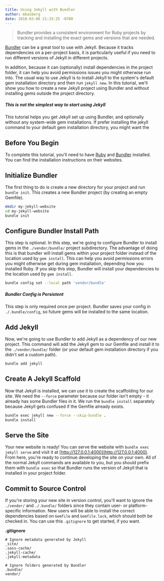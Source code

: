 ```yaml
---
title: Using Jekyll with Bundler
author: mkasberg
date: 2018-03-06 21:33:25 -0700
---
```


> Bundler provides a consistent environment for Ruby projects by tracking and
> installing the exact gems and versions that are needed.

[Bundler](https://bundler.io) can be a great tool to use with Jekyll. Because it
tracks dependencies on a per-project basis, it is particularly useful if you
need to run different versions of Jekyll in different projects.

In addition, because it can (optionally) install dependencies in the project
folder, it can help you avoid permissions issues you might otherwise run into.
The usual way to use Jekyll is to install Jekyll to the system's default gem
installation directory and then run `jekyll new`. In this tutorial, we'll show
you how to create a new Jekyll project using Bundler and without installing gems
outside the project directory.

<div class="note info">
  <h5>This is not the simplest way to start using Jekyll</h5>
  <p>
    This tutorial helps you get Jekyll set up using Bundler, and optionally
    without any system-wide gem installations. If prefer installing the jekyll
    command to your default gem installation directory, you might want the

  </p>
</div>

## Before You Begin

To complete this tutorial, you'll need to have
[Ruby](https://www.ruby-lang.org/en/) and [Bundler](https://bundler.io/)
installed. You can find the installation instructions on their websites.

## Initialize Bundler

The first thing to do is create a new directory for your project and run
`bundle init`. This creates a new Bundler project (by creating an empty
Gemfile).

```sh
mkdir my-jekyll-website
cd my-jekyll-website
bundle init
```

## Configure Bundler Install Path

This step is optional. In this step, we're going to configure Bundler to install
gems in the `./vendor/bundle/` project subdirectory. The advantage of doing this
is that bundler will install gems within your project folder instead of the
location used by `gem install`. This can help you avoid permissions errors you
might otherwise get during gem installation, depending how you installed Ruby.
If you skip this step, Bundler will install your dependencies to the location
used by `gem install`.


```sh
bundle config set --local path 'vendor/bundle'
```

<div class="note info">
  <h5>Bundler Config is Persistent</h5>
  <p>
    This step is only required once per project. Bundler saves your config in
    <code>./.bundle/config</code>, so future gems will be installed to the same
    location.
  </p>
</div>

## Add Jekyll

Now, we're going to use Bundler to add Jekyll as a dependency of our new
project. This command will add the Jekyll gem to our Gemfile and install it to
the `./vendor/bundle/` folder (or your default gem installation directory if you
didn't set a custom path).

```sh
bundle add jekyll
```

## Create A Jekyll Scaffold

Now that Jekyll is installed, we can use it to create the scaffolding for our
site. We need the `--force` parameter because our folder isn't empty - it
already has some Bundler files in it. We run the `bundle install` separately
because Jekyll gets confused if the Gemfile already exists.

```sh
bundle exec jekyll new --force --skip-bundle .
bundle install
```

## Serve the Site

Your new website is ready! You can serve the website with
`bundle exec jekyll serve` and visit it at
[http://127.0.0.1:4000](http://127.0.0.1:4000). From here, you're ready to
continue developing the site on your own. All of the normal Jekyll commands are
available to you, but you should prefix them with `bundle exec` so that Bundler
runs the version of Jekyll that is installed in your project folder.

## Commit to Source Control

If you're storing your new site in version control, you'll want to ignore the
`./vendor/` and `./.bundle/` folders since they contain user- or
platform-specific information. New users will be able to install the correct
dependencies based on `Gemfile` and `Gemfile.lock`, which should both be checked
in. You can use this `.gitignore` to get started, if you want.

**.gitignore**

```
# Ignore metadata generated by Jekyll
_site/
.sass-cache/
.jekyll-cache/
.jekyll-metadata

# Ignore folders generated by Bundler
.bundle/
vendor/
```
